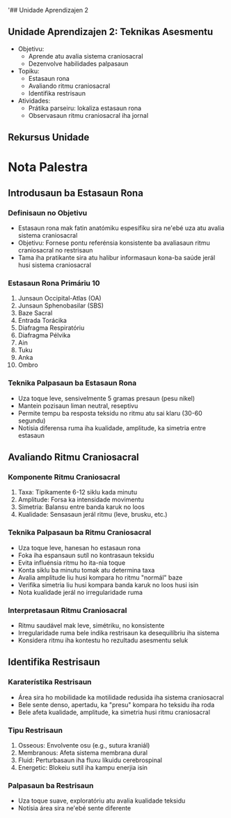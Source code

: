 '## Unidade Aprendizajen 2

## Unidade Aprendizajen 2: Teknikas Asesmentu
- Objetivu:
  * Aprende atu avalia sistema craniosacral
  * Dezenvolve habilidades palpasaun
- Topiku:
  * Estasaun rona
  * Avaliando ritmu craniosacral
  * Identifika restrisaun
- Atividades:
  * Prátika parseiru: lokaliza estasaun rona
  * Observasaun ritmu craniosacral iha jornal

## Rekursus Unidade

# Nota Palestra

## Introdusaun ba Estasaun Rona

### Definisaun no Objetivu
- Estasaun rona mak fatin anatómiku espesífiku sira ne'ebé uza atu avalia sistema craniosacral
- Objetivu: Fornese pontu referénsia konsistente ba avaliasaun ritmu craniosacral no restrisaun
- Tama iha pratikante sira atu halibur informasaun kona-ba saúde jerál husi sistema craniosacral

### Estasaun Rona Primáriu 10
1. Junsaun Occipital-Atlas (OA)
2. Junsaun Sphenobasilar (SBS)
3. Baze Sacral
4. Entrada Torácika
5. Diafragma Respiratóriu
6. Diafragma Pélvika
7. Ain
8. Tuku
9. Anka
10. Ombro

### Teknika Palpasaun ba Estasaun Rona
- Uza toque leve, sensivelmente 5 gramas presaun (pesu nikel)
- Mantein pozisaun liman neutral, reseptivu
- Permite tempu ba resposta teksidu no ritmu atu sai klaru (30-60 segundu)
- Notísia diferensa ruma iha kualidade, amplitude, ka simetria entre estasaun

## Avaliando Ritmu Craniosacral

### Komponente Ritmu Craniosacral
1. Taxa: Tipikamente 6-12 siklu kada minutu
2. Amplitude: Forsa ka intensidade movimentu
3. Simetria: Balansu entre banda karuk no loos
4. Kualidade: Sensasaun jerál ritmu (leve, brusku, etc.)

### Teknika Palpasaun ba Ritmu Craniosacral
- Uza toque leve, hanesan ho estasaun rona
- Foka iha espansaun sutíl no kontrasaun teksidu
- Evita influénsia ritmu ho ita-nia toque
- Konta siklu ba minutu tomak atu determina taxa
- Avalia amplitude liu husi kompara ho ritmu "normál" baze
- Verifika simetria liu husi kompara banda karuk no loos husi isin
- Nota kualidade jerál no irregularidade ruma

### Interpretasaun Ritmu Craniosacral
- Ritmu saudável mak leve, simétriku, no konsistente
- Irregularidade ruma bele indika restrisaun ka desequilíbriu iha sistema
- Konsidera ritmu iha kontestu ho rezultadu asesmentu seluk

## Identifika Restrisaun

### Karaterístika Restrisaun
- Área sira ho mobilidade ka motilidade redusida iha sistema craniosacral
- Bele sente denso, apertadu, ka "presu" kompara ho teksidu iha roda
- Bele afeta kualidade, amplitude, ka simetria husi ritmu craniosacral

### Tipu Restrisaun
1. Osseous: Envolvente osu (e.g., sutura kraniál)
2. Membranous: Afeta sistema membrana dural
3. Fluid: Perturbasaun iha fluxu líkuidu cerebrospinal
4. Energetic: Blokeiu sutíl iha kampu enerjia isin

### Palpasaun ba Restrisaun
- Uza toque suave, exploratóriu atu avalia kualidade teksidu
- Notísia área sira ne'ebé sente diferente